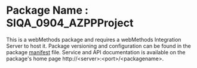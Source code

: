# Package Name : SIQA_0904_AZPPProject
This is a webMethods package and requires a webMethods Integration Server to host it. Package versioning and configuration can be found in the package [manifest](./SIQA_0904_AZPPProject/manifest.v3) file. Service and API documentation is available on the package's home page http://&lt;server&gt;:&lt;port&gt;/&lt;packagename>.